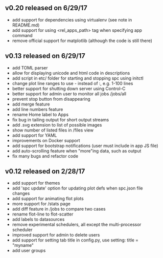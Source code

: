 v0.20 released on 6/29/17
-------------------------
* add support for dependencies using virtualenv (see note in README.md)
* add support for using <rel_apps_path> tag when specifying app command
* remove official support for matplotlib (although the code is still there)

v0.13 released on 6/29/17
-------------------------
* add TOML parser
* allow for displaying unicode and html code in descriptions
* add script in etc/ folder for starting and stopping spc using initctl
* change plot line ranges to use - instead of :, e.g. 1-100 lines
* better support for shutting down server using Control-C
* better support for admin user to monitor all jobs /jobs/all
* prevent stop button from disappearing
* add merge feature
* add line numbers feature
* rename Home label to Apps
* fix bug in tailing output for short output streams
* add .svg extension to list of possible images
* show number of listed files in /files view
* add support for YAML
* improvements on Docker support
* add support for bootstrap notifications (user must include in app JS file)
* add auto-scrolling feature when "more"ing data, such as output
* fix many bugs and refactor code


v0.12 released on 2/28/17
-------------------------
* add support for themes
* add 'spc update' option for updating plot defs when spc.json file changes
* add support for animating flot plots
* more support for /stats page
* add diff feature in /jobs to compare two cases 
* rename flot-line to flot-scatter
* add labels to datasources
* remove experimental schedulers, all except the multi-processor scheduler
* improved support for admin to delete users
* add support for setting tab title in config.py, use setting: title = "myname"
* add user groups
